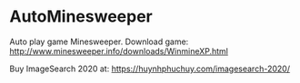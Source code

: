 # AutoMinesweeper
 Auto play game Minesweeper. Download game: http://www.minesweeper.info/downloads/WinmineXP.html
 
 Buy ImageSearch 2020 at: https://huynhphuchuy.com/imagesearch-2020/
